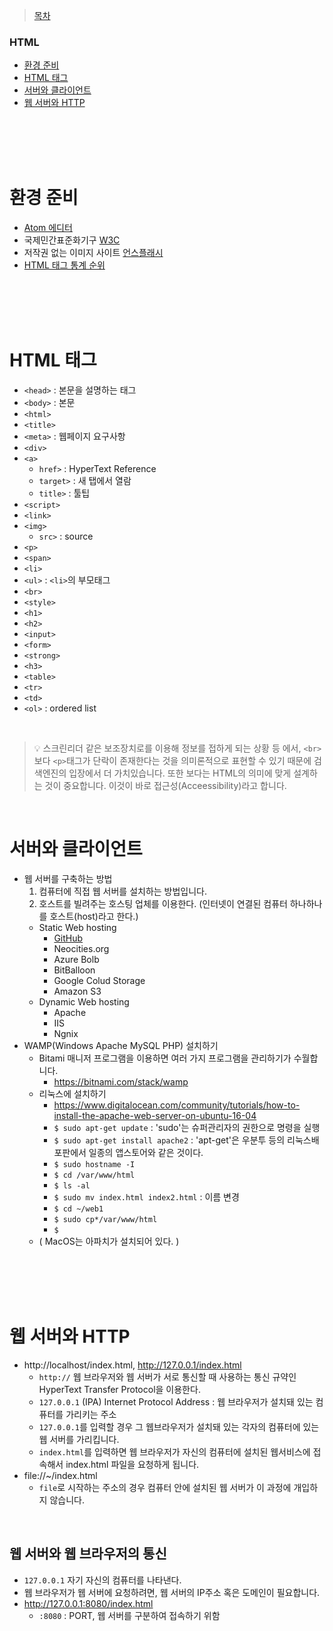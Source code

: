 > [목차](index.md)
### HTML
- [환경 준비](#환경-준비)
- [HTML 태그](#HTML-태그)
- [서버와 클라이언트](#서버와-클라이언트)
- [웹 서버와 HTTP](#웹-서버와-HTTP)

<br><br>
<br><br>



# 환경 준비
- [Atom 에디터](https://atom.is/)
- 국제민간표준화기구 [W3C](https://www.w3.org/)
- 저작권 없는 이미지 사이트 [언스플래시](https://unsplash.com/)
- [HTML 태그 통계 순위](https://advancedwebranking.com/)

<br><br>
<br><br>

# HTML 태그
- `<head>` : 본문을 설명하는 태그
- `<body>` : 본문
- `<html>`
- `<title>`
- `<meta>` : 웹페이지 요구사항
- `<div>`
- `<a>`
  - `href>` : HyperText Reference 
  - `target>` : 새 탭에서 열람
  - `title>` : 툴팁
- `<script>`
- `<link>`
- `<img>`
  - `src>` : source
- `<p>`
- `<span>`
- `<li>`
- `<ul>` : `<li>`의 부모태그
- `<br>`
- `<style>`
- `<h1>`
- `<h2>`
- `<input>`
- `<form>`
- `<strong>`
- `<h3>`
- `<table>`
- `<tr>`
- `<td>`
- `<ol>` : ordered list
<br>

> :bulb: 스크린리더 같은 보조장치로를 이용해 정보를 접하게 되는 상황 등 에서, `<br>`보다 `<p>`태그가 단락이 존재한다는 것을 의미론적으로 표현할 수 있기 때문에 검색엔진의 입장에서 더 가치있습니다.
또한 <img>보다는 HTML의 의미에 맞게 설계하는 것이 중요합니다. 이것이 바로 접근성(Acceessibility)라고 합니다.  

<br>

# 서버와 클라이언트
- 웹 서버를 구축하는 방법
  1. 컴퓨터에 직접 웹 서버를 설치하는 방법입니다.
  2. 호스트를 빌려주는 호스팅 업체를 이용한다. (인터넷이 연결된 컴퓨터 하나하나를 호스트(host)라고 한다.)
    - Static Web hosting
      - [GitHub](https://github.com/)
      - Neocities.org
      - Azure Bolb
      - BitBalloon
      - Google Colud Storage
      - Amazon S3
    - Dynamic Web hosting
      - Apache
      - IIS
      - Ngnix
- WAMP(Windows Apache MySQL PHP) 설치하기
  - Bitami 매니저 프로그램을 이용하면 여러 가지 프로그램을 관리하기가 수월합니다.
    - https://bitnami.com/stack/wamp 
  - 리눅스에 설치하기
    - https://www.digitalocean.com/community/tutorials/how-to-install-the-apache-web-server-on-ubuntu-16-04
    - `$ sudo apt-get update` : 'sudo'는 슈퍼관리자의 권한으로 명령을 실행
    - `$ sudo apt-get install apache2` : 'apt-get'은 우분투 등의 리눅스배포판에서 일종의 앱스토어와 같은 것이다.
    - `$ sudo hostname -I`
    - `$ cd /var/www/html`
    - `$ ls -al`
    - `$ sudo mv index.html index2.html` : 이름 변경
    - `$ cd ~/web1`
    - `$ sudo cp*/var/www/html`
    - `$`
  - ( MacOS는 아파치가 설치되어 있다. )

<br><br>
<br><br>


# 웹 서버와 HTTP
- http://localhost/index.html, http://127.0.0.1/index.html
  - `http://` 웹 브라우저와 웹 서버가 서로 통신할 때 사용하는 통신 규약인 HyperText Transfer Protocol을 이용한다.
  - `127.0.0.1` (IPA) Internet Protocol Address : 웹 브라우저가 설치돼 있는 컴퓨터를 가리키는 주소
  - `127.0.0.1`를 입력할 경우 그 웹브라우저가 설치돼 있는 각자의 컴퓨터에 있는 웹 서버를 가리킵니다.
  - `index.html`를 입력하면 웹 브라우저가 자신의 컴퓨터에 설치된 웹서비스에 접속해서 index.html 파일을 요청하게 됩니다.
- file://~/index.html
  - `file`로 시작하는 주소의 경우 컴퓨터 안에 설치된 웹 서버가 이 과정에 개입하지 않습니다. 

<br>

## 웹 서버와 웹 브라우저의 통신
- `127.0.0.1` 자기 자신의 컴퓨터를 나타낸다.
- 웹 브라우저가 웹 서버에 요청하려면, 웹 서버의 IP주소 혹은 도메인이 필요합니다.
- http://127.0.0.1:8080/index.html
  - `:8080` : PORT, 웹 서버를 구분하여 접속하기 위함
  


